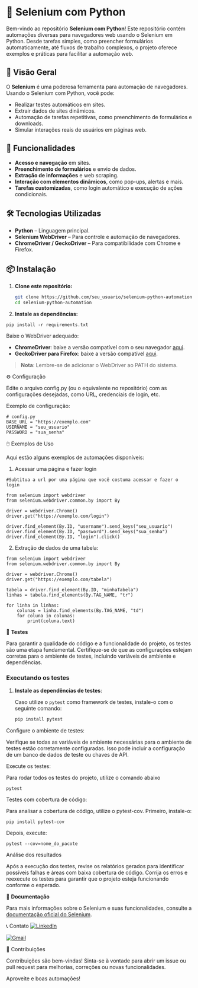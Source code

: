# 🐍 Selenium com Python

Bem-vindo ao repositório **Selenium com Python**! Este repositório contém automações diversas para navegadores web usando o Selenium em Python. Desde tarefas simples, como preencher formulários automaticamente, até fluxos de trabalho complexos, o projeto oferece exemplos e práticas para facilitar a automação web.

## 📑 Visão Geral

O **Selenium** é uma poderosa ferramenta para automação de navegadores. Usando o Selenium com Python, você pode:
- Realizar testes automáticos em sites.
- Extrair dados de sites dinâmicos.
- Automação de tarefas repetitivas, como preenchimento de formulários e downloads.
- Simular interações reais de usuários em páginas web.

## 🚀 Funcionalidades

- **Acesso e navegação** em sites.
- **Preenchimento de formulários** e envio de dados.
- **Extração de informações** e web scraping.
- **Interação com elementos dinâmicos**, como pop-ups, alertas e mais.
- **Tarefas customizadas**, como login automático e execução de ações condicionais.

## 🛠️ Tecnologias Utilizadas

- **Python** – Linguagem principal.
- **Selenium WebDriver** – Para controle e automação de navegadores.
- **ChromeDriver / GeckoDriver** – Para compatibilidade com Chrome e Firefox.

## 📦 Instalação

1. **Clone este repositório:**
   ```bash
   git clone https://github.com/seu_usuario/selenium-python-automation.git
   cd selenium-python-automation
   ```

2. **Instale as dependências:**

```
pip install -r requirements.txt
```
Baixe o WebDriver adequado:

- **ChromeDriver**: baixe a versão compatível com o seu navegador [aqui](https://sites.google.com/a/chromium.org/chromedriver/downloads).
- **GeckoDriver para Firefox**: baixe a versão compatível [aqui](https://github.com/mozilla/geckodriver/releases).

> **Nota**: Lembre-se de adicionar o WebDriver ao PATH do sistema.

⚙️ Configuração

Edite o arquivo config.py (ou o equivalente no repositório) com as configurações desejadas, como URL, credenciais de login, etc.

Exemplo de configuração:
```
# config.py
BASE_URL = "https://exemplo.com"
USERNAME = "seu_usuario"
PASSWORD = "sua_senha"
```
🖱️ Exemplos de Uso

Aqui estão alguns exemplos de automações disponíveis:
1. Acessar uma página e fazer login
```
#Subtitua a url por uma página que você costuma acessar e fazer o login

from selenium import webdriver
from selenium.webdriver.common.by import By

driver = webdriver.Chrome()
driver.get("https://exemplo.com/login")

driver.find_element(By.ID, "username").send_keys("seu_usuario")
driver.find_element(By.ID, "password").send_keys("sua_senha")
driver.find_element(By.ID, "login").click()
```
2. Extração de dados de uma tabela:
```
from selenium import webdriver
from selenium.webdriver.common.by import By

driver = webdriver.Chrome()
driver.get("https://exemplo.com/tabela")

tabela = driver.find_element(By.ID, "minhaTabela")
linhas = tabela.find_elements(By.TAG_NAME, "tr")

for linha in linhas:
    colunas = linha.find_elements(By.TAG_NAME, "td")
    for coluna in colunas:
        print(coluna.text)
```

🧪 **Testes**

Para garantir a qualidade do código e a funcionalidade do projeto, os testes são uma etapa fundamental. Certifique-se de que as configurações estejam corretas para o ambiente de testes, incluindo variáveis de ambiente e dependências.

### Executando os testes

1. **Instale as dependências de testes**:
   
   Caso utilize o `pytest` como framework de testes, instale-o com o seguinte comando:
   ```bash
   pip install pytest
   ```
Configure o ambiente de testes:

Verifique se todas as variáveis de ambiente necessárias para o ambiente de testes estão corretamente configuradas. Isso pode incluir a configuração de um banco de dados de teste ou chaves de API.

Execute os testes:

Para rodar todos os testes do projeto, utilize o comando abaixo
```
pytest
```

Testes com cobertura de código:

Para analisar a cobertura de código, utilize o pytest-cov. Primeiro, instale-o:

```
pip install pytest-cov
```
Depois, execute:

```
pytest --cov=nome_do_pacote
```

Análise dos resultados

Após a execução dos testes, revise os relatórios gerados para identificar possíveis falhas e áreas com baixa cobertura de código. Corrija os erros e reexecute os testes para garantir que o projeto esteja funcionando conforme o esperado.

📄 **Documentação**

Para mais informações sobre o Selenium e suas funcionalidades, consulte a [documentação oficial do Selenium](https://www.selenium.dev/documentation/).

📞 Contato
[![LinkedIn](https://img.shields.io/badge/LinkedIn-0077B5?style=for-the-badge&logo=linkedin&logoColor=white)](https://www.linkedin.com/in/cassio-matematica/)

[![Gmail](https://img.shields.io/badge/Gmail-D14836?style=for-the-badge&logo=gmail&logoColor=white)](mailto:cassio.matematica@gmail.com)

🌟 Contribuições

Contribuições são bem-vindas! Sinta-se à vontade para abrir um issue ou pull request para melhorias, correções ou novas funcionalidades.

Aproveite e boas automações!
